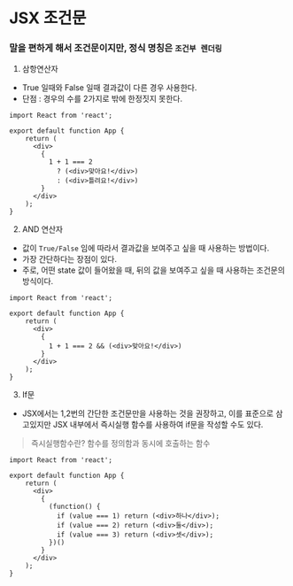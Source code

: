 # JSX 조건문 
### 말을 편하게 해서 조건문이지만, 정식 명칭은 `조건부 렌더링`

1. 삼항연산자 
* True 일때와 False 일때 결과값이 다른 경우 사용한다. 
* 단점 : 경우의 수를 2가지로 밖에 한정짓지 못한다. 

```
import React from 'react';

export default function App {
    return (
      <div>
        {
          1 + 1 === 2 
            ? (<div>맞아요!</div>)
            : (<div>틀려요!</div>)
        }
      </div>
    );
}
```


2. AND 연산자 
* 값이 `True/False` 임에 따라서 결과값을 보여주고 싶을 때 사용하는 방법이다. 
* 가장 간단하다는 장점이 있다. 
* 주로, 어떤 state 값이 들어왔을 때, 뒤의 값을 보여주고 싶을 때 사용하는 조건문의 방식이다. 

```
import React from 'react';

export default function App {
    return (
      <div>
        {
          1 + 1 === 2 && (<div>맞아요!</div>)
        }
      </div>
    );
}
```

3. If문 
* JSX에서는 1,2번의 간단한 조건문만을 사용하는 것을 권장하고, 이를 표준으로 삼고있지만
JSX 내부에서 즉시실행 함수를 사용하여 if문을 작성할 수도 있다. 
  
> 즉시실행함수란? 함수를 정의함과 동시에 호출하는 함수
```
import React from 'react';

export default function App {
    return (
      <div>
        {
          (function() {
            if (value === 1) return (<div>하나</div>);
            if (value === 2) return (<div>둘</div>);
            if (value === 3) return (<div>셋</div>);
          })()
        }
      </div>
    );
}
```

